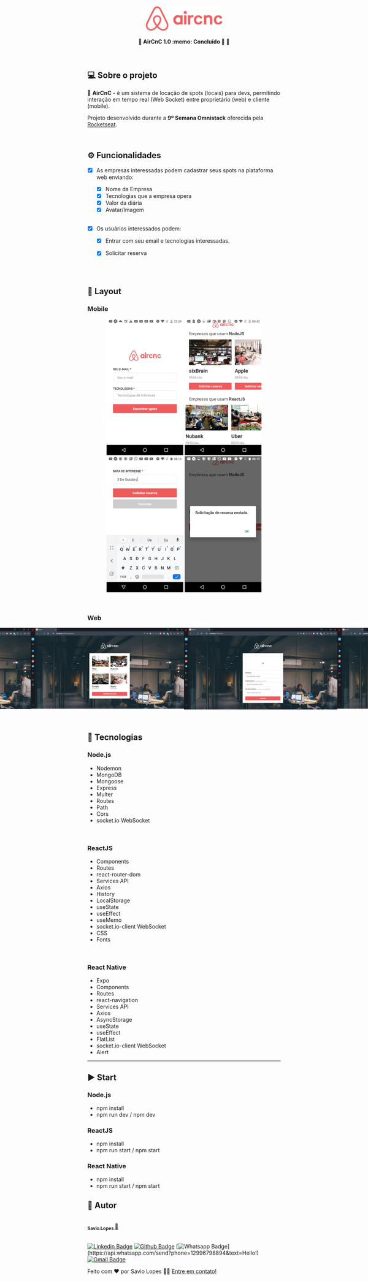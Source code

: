 <p align="center" style="display: flex; align-items: flex-start; justify-content: center;">
  <img alt="Omnistack9" title="#Omnistack9" src="./images/logo.png" width="200px">
</p>


<h4 align="center"> 
	🚧  AirCnC 1.0 :memo: Concluído 🚀 🚧
</h4>

<br>

## 💻 Sobre o projeto


🚀   **AirCnC** - é um sistema de locação de spots (locais) para devs, permitindo interação em tempo real (Web Socket) entre proprietário (web) e cliente (mobile). 

Projeto desenvolvido durante a **9º Semana Omnistack** oferecida pela [Rocketseat](https://rocketseat.com.br/).


<br>


## ⚙️ Funcionalidades

- [x] As empresas interessadas podem cadastrar seus spots na plataforma web enviando:
  - [x] Nome da Empresa
  - [x] Tecnologias que a empresa opera
  - [x] Valor da diária
  - [x] Avatar/Imagem
  
  <br>
  
- [x] Os usuários interessados podem:
  - [x] Entrar com seu email e tecnologias interessadas.
  - [x] Solicitar reserva


<br>

<br> 

## 🎨 Layout

### Mobile

<p align="center">
  <img alt="Omnistack9" title="#Omnistack9" src="./images/5.jfif" width="200px">
  <img alt="Omnistack9" title="#Omnistack9" src="./images/6.jfif" width="200px">
  <img alt="Omnistack9" title="#Omnistack9" src="./images/7.jfif" width="200px">
  <img alt="Omnistack9" title="#Omnistack9" src="./images/8.jfif" width="200px">
</p>

<br>

### Web

<p align="center" style="display: flex; align-items: flex-start; justify-content: center;">
  <img alt="Omnistack9" title="#Omnistack9" src="./images/1.png" width="400px">
  <img alt="Omnistack9" title="#Omnistack9" src="./images/2.png" width="400px">
  <img alt="Omnistack9" title="#Omnistack9" src="./images/3.png" width="400px">
  <img alt="Omnistack9" title="#Omnistack9" src="./images/4.png" width="400px">
</p>

<br>


## :rocket: Tecnologias
### Node.js
<ul>
  <li>Nodemon</li>
  <li>MongoDB</li>
  <li>Mongoose</li>
  <li>Express</li>
  <li>Multer</li>
  <li>Routes</li>
  <li>Path</li>
  <li>Cors</li>
  <li>socket.io WebSocket</li>
</ul>

<br>

### ReactJS
<ul>
  <li>Components</li>
  <li>Routes</li>
  <li>react-router-dom</li>
  <li>Services API</li>
  <li>Axios</li>
  <li>History</li>
  <li>LocalStorage</li>
  <li>useState</li>
  <li>useEffect</li>
  <li>useMemo</li>
  <li>socket.io-client WebSocket</li>
  <li>CSS</li>
  <li>Fonts</li>
</ul>

<br>

### React Native
<ul>
  <li>Expo</li>
  <li>Components</li>
  <li>Routes</li>
  <li>react-navigation</li>
  <li>Services API</li>
  <li>Axios</li>
  <li>AsyncStorage</li>
  <li>useState</li>
  <li>useEffect</li>
  <li>FlatList</li>
  <li>socket.io-client WebSocket</li>
  <li>Alert</li>
</ul>


---

## :arrow_forward: Start
### Node.js
<ul>
  <li>npm install</li>
  <li>npm run dev / npm dev</li>
</ul>


### ReactJS
<ul>
  <li>npm install</li>
  <li>npm run start / npm start</li>
</ul>


### React Native
<ul>
  <li>npm install</li>
  <li>npm run start / npm start</li>
</ul>




## 🦸 Autor

<a href="https://github.com/savio-2-lopes">
 <img style="border-radius: 50%;" src="https://avatars2.githubusercontent.com/u/60948849?s=460&u=689ef123d3278304945aca213bed7413645ea4a7&v=4" width="100px;" alt=""/>
 <br>
 <sub><b>    Savio Lopes </b></sub></a> <a href="https://github.com/savio-2-lopes" title="Github">  🚀</a>
 <br><br>
 
 
[![Linkedin Badge](https://img.shields.io/badge/savio-lopes-blue?style=flat-square&logo=Linkedin&logoColor=white&link=https://https://www.linkedin.com/in/savio-lopes/)](https://www.linkedin.com/in/savio-lopes/) 
[![Github Badge](https://img.shields.io/badge/-Github-000?style=flat-square&logo=Github&logoColor=white&link=https://github.com/savio-2-lopes)](https://github.com/savio-2-lopes)
[![Whatsapp Badge](https://img.shields.io/badge/-Whatsapp-4CA143?style=flat-square&labelColor=4CA143&logo=whatsapp&logoColor=white&link=https://api.whatsapp.com/send?phone=12996798894&text=Hello!)](https://api.whatsapp.com/send?phone=12996798894&text=Hello!)
[![Gmail Badge](https://img.shields.io/badge/-Gmail-c14438?style=flat-square&logo=Gmail&logoColor=white&link=mailto:savioaugulopes@gmail.com)](mailto:savioaugulopes@gmail.com)


Feito com ❤️ por Savio Lopes 👋🏽 [Entre em contato!](https://www.linkedin.com/in/savio-lopes/)
